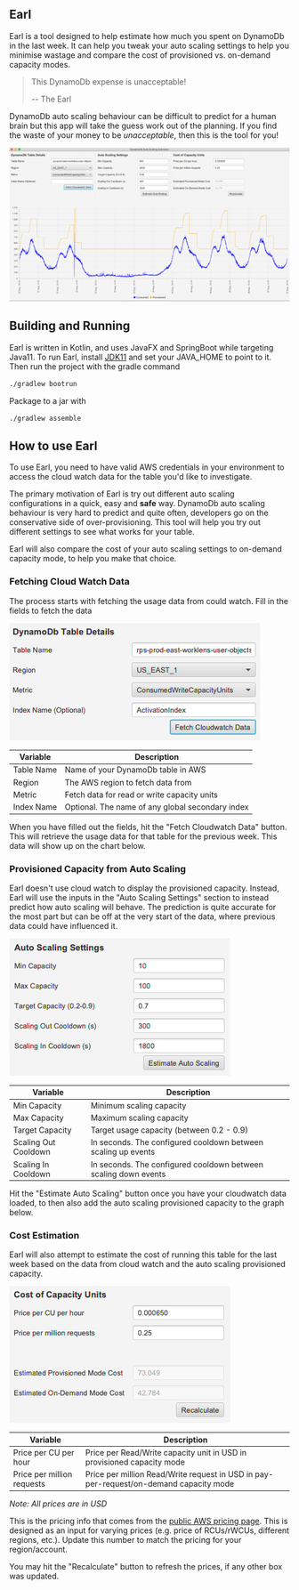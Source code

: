 Earl
----

Earl is a tool designed to help estimate how much you spent on DynamoDb in the last week. It can help you tweak your
auto scaling settings to help you minimise wastage and compare the cost of provisioned vs. on-demand capacity modes.

> This DynamoDb expense is unacceptable!
>
> -- The Earl

DynamoDb auto scaling behaviour can be difficult to predict for a human brain but this app will take the guess work
out of the planning. If you find the waste of your money to be *unacceptable*, then this is the tool for you!

![Earl in action](screenshots/earl.png)

## Building and Running

Earl is written in Kotlin, and uses JavaFX and SpringBoot while targeting Java11. To run Earl, install 
[JDK11](https://adoptopenjdk.net/) and set your JAVA_HOME to point to it. Then run the project with the gradle command

```bash
./gradlew bootrun
```

Package to a jar with

```bash
./gradlew assemble
``` 

## How to use Earl

To use Earl, you need to have valid AWS credentials in your environment to access the cloud watch data for the table
you'd like to investigate.

The primary motivation of Earl is try out different auto scaling configurations in a quick, easy and **safe** way.
DynamoDb auto scaling behaviour is very hard to predict and quite often, developers go on the conservative side of 
over-provisioning. This tool will help you try out different settings to see what works for your table.

Earl will also compare the cost of your auto scaling settings to on-demand capacity mode, to help you make that choice.

### Fetching Cloud Watch Data

The process starts with fetching the usage data from could watch. Fill in the fields to fetch the data

![Table details pane](screenshots/table-details.png)

| Variable   | Description                                      |
|------------|--------------------------------------------------|
| Table Name | Name of your DynamoDb table in AWS               |
| Region     | The AWS region to fetch data from                |
| Metric     | Fetch data for read or write capacity units      |
| Index Name | Optional. The name of any global secondary index |

When you have filled out the fields, hit the "Fetch Cloudwatch Data" button. This will retrieve the usage data for that
table for the previous week. This data will show up on the chart below.

### Provisioned Capacity from Auto Scaling

Earl doesn't use cloud watch to display the provisioned capacity. Instead, Earl will use the inputs in the "Auto Scaling 
Settings" section to instead predict how auto scaling will behave. The prediction is quite accurate for the most part but
can be off at the very start of the data, where previous data could have influenced it.

![Auto scaling config](screenshots/auto-scaling-config.png)

| Variable             | Description                                                     |
|----------------------|-----------------------------------------------------------------|
| Min Capacity         | Minimum scaling capacity                                        |
| Max Capacity         | Maximum scaling capacity                                        |
| Target Capacity      | Target usage capacity (between 0.2 - 0.9)                       |
| Scaling Out Cooldown | In seconds. The configured cooldown between scaling up events   |
| Scaling In Cooldown  | In seconds. The configured cooldown between scaling down events |

Hit the "Estimate Auto Scaling" button once you have your cloudwatch data loaded, to then also add the auto scaling
provisioned capacity to the graph below.

### Cost Estimation

Earl will also attempt to estimate the cost of running this table for the last week based on the data from cloud watch
and the auto scaling provisioned capacity.

![Cost Details](screenshots/cost-details.png)

| Variable                   | Description                                                                            |
|----------------------------|----------------------------------------------------------------------------------------|
| Price per CU per hour      | Price per Read/Write capacity unit in USD in provisioned capacity mode                 |
| Price per million requests | Price per million Read/Write request in USD in pay-per-request/on-demand capacity mode |

_Note: All prices are in USD_

This is the pricing info that comes from the [public AWS pricing page](https://aws.amazon.com/dynamodb/pricing/). This
is designed as an input for varying prices (e.g. price of RCUs/rWCUs, different regions, etc.). Update this number to
match the pricing for your region/account.

You may hit the "Recalculate" button to refresh the prices, if any other box was updated.
